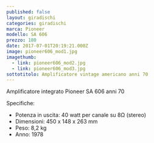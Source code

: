 ```yaml
---
published: false
layout: giradischi
categories: giradischi
marca: Pioneer
modello: SA 606
prezzo: 180
date: 2017-07-01T20:19:21.000Z
image: pioneer606_mod1.jpg
imagethumb:
  - link: pioneer606_mod2.jpg
  - link: pioneer606_mod3.jpg
sottotitolo: Amplificatore vintage americano anni 70
---
```

Amplificatore integrato Pioneer SA 606 anni 70

Specifiche:
- Potenza in uscita: 40 watt per canale su 8Ω (stereo)
- Dimensioni: 450 x 148 x 263 mm
- Peso: 8,2 kg
- Anno: 1978
